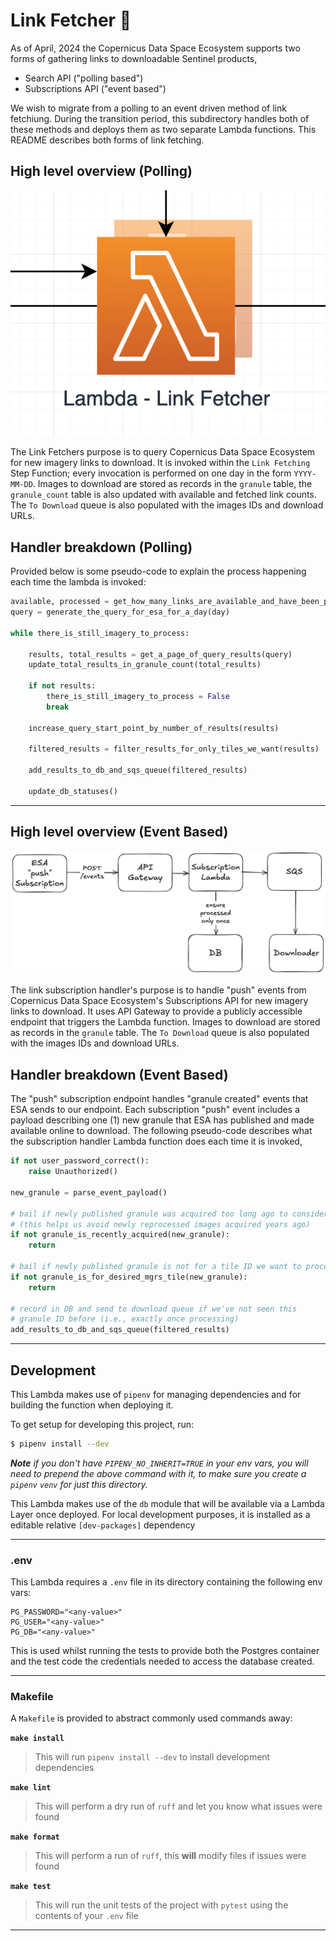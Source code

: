 # Link Fetcher 🔗

As of April, 2024 the Copernicus Data Space Ecosystem supports two forms of gathering
links to downloadable Sentinel products,

* Search API ("polling based")
* Subscriptions API ("event based")

We wish to migrate from a polling to an event driven method of link
fetchiung. During the transition period, this subdirectory handles both
of these methods and deploys them as two separate Lambda functions. This
README describes both forms of link fetching.

## High level overview (Polling)

![Link fetcher in S2 Downloader diagram](../../images/hls-s2-downloader-link-fetcher.png)

The Link Fetchers purpose is to query Copernicus Data Space Ecosystem for new imagery links to download. It is invoked within the `Link Fetching` Step Function; every invocation is performed on one day in the form `YYYY-MM-DD`. Images to download are stored as records in the `granule` table, the `granule_count` table is also updated with available and fetched link counts. The `To Download` queue is also populated with the images IDs and download URLs.

## Handler breakdown (Polling)

Provided below is some pseudo-code to explain the process happening each time the lambda is invoked:

```python
available, processed = get_how_many_links_are_available_and_have_been_processed()
query = generate_the_query_for_esa_for_a_day(day)

while there_is_still_imagery_to_process:

    results, total_results = get_a_page_of_query_results(query)
    update_total_results_in_granule_count(total_results)

    if not results:
        there_is_still_imagery_to_process = False
        break

    increase_query_start_point_by_number_of_results(results)

    filtered_results = filter_results_for_only_tiles_we_want(results)

    add_results_to_db_and_sqs_queue(filtered_results)

    update_db_statuses()
```

---

## High level overview (Event Based)

![Link Subscription Handler](../../images/hls-s2-downloader-link-subscription.png)

The link subscription handler's purpose is to handle "push" events from Copernicus Data Space Ecosystem's
Subscriptions API for new imagery links to download. It uses API Gateway to provide a publicly accessible endpoint
that triggers the Lambda function. Images to download are stored as records in the `granule` table.
The `To Download` queue is also populated with the images IDs and download URLs.

## Handler breakdown (Event Based)

The "push" subscription endpoint handles "granule created" events that ESA sends to our endpoint.
Each subscription "push" event includes a payload describing one (1) new granule that ESA has
published and made available online to download. The following pseudo-code describes what
the subscription handler Lambda function does each time it is invoked,


```python
if not user_password_correct():
    raise Unauthorized()

new_granule = parse_event_payload()

# bail if newly published granule was acquired too long ago to consider
# (this helps us avoid newly reprocessed images acquired years ago)
if not granule_is_recently_acquired(new_granule):
    return

# bail if newly published granule is not for a tile ID we want to process
if not granule_is_for_desired_mgrs_tile(new_granule):
    return

# record in DB and send to download queue if we've not seen this
# granule ID before (i.e., exactly once processing)
add_results_to_db_and_sqs_queue(filtered_results)
```

---

## Development

This Lambda makes use of `pipenv` for managing dependencies and for building the function when deploying it.

To get setup for developing this project, run:

```bash
$ pipenv install --dev
```

_**Note** if you don't have `PIPENV_NO_INHERIT=TRUE` in your env vars, you will need to prepend the above command with it, to make sure you create a `pipenv` `venv` for just this directory._

This Lambda makes use of the `db` module that will be available via a Lambda Layer once deployed. For local development purposes, it is installed as a editable relative `[dev-packages]` dependency

---

### .env

This Lambda requires a `.env` file in its directory containing the following env vars:

```
PG_PASSWORD="<any-value>"
PG_USER="<any-value>"
PG_DB="<any-value>"
```

This is used whilst running the tests to provide both the Postgres container and the test code the credentials needed to access the database created.

---

### Makefile

A `Makefile` is provided to abstract commonly used commands away:

**`make install`**

> This will run `pipenv install --dev` to install development dependencies

**`make lint`**

> This will perform a dry run of `ruff` and let you know what issues were found

**`make format`**

> This will perform a run of `ruff`, this **will** modify files if issues were found

**`make test`**

> This will run the unit tests of the project with `pytest` using the contents of your `.env` file

---

